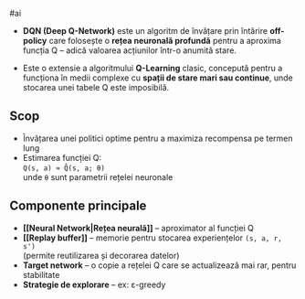 #ai 
- **DQN (Deep Q-Network)** este un algoritm de învățare prin întărire **off-policy** care folosește o **rețea neuronală profundă** pentru a aproxima funcția Q – adică valoarea acțiunilor într-o anumită stare.

- Este o extensie a algoritmului **Q-Learning** clasic, concepută pentru a funcționa în medii complexe cu **spații de stare mari sau continue**, unde stocarea unei tabele Q este imposibilă.

## Scop

- Învățarea unei politici optime pentru a maximiza recompensa pe termen lung
- Estimarea funcției Q:  
  `Q(s, a) ≈ Q̂(s, a; θ)`  
  unde `θ` sunt parametrii rețelei neuronale

## Componente principale

- **[[Neural Network|Rețea neurală]]** – aproximator al funcției Q
- **[[Replay buffer]]** – memorie pentru stocarea experiențelor `(s, a, r, s')`  
  (permite reutilizarea și decorarea datelor)
- **Target network** – o copie a rețelei Q care se actualizează mai rar, pentru stabilitate
- **Strategie de explorare** – ex: ε-greedy